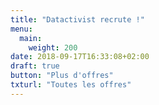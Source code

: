 ```yaml
---
title: "Datactivist recrute !"
menu:
  main:
    weight: 200
date: 2018-09-17T16:33:08+02:00
draft: true
button: "Plus d'offres"
txturl: "Toutes les offres"
---
```

